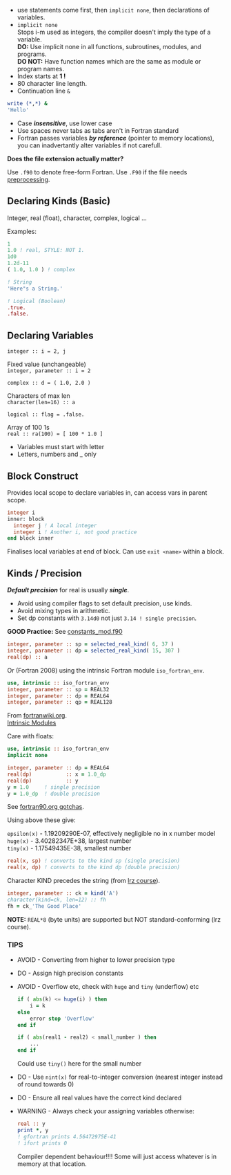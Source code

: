 

- use statements come first, then `implicit none`, then declarations of variables.
- `implicit none`  
Stops i-m used as integers, the compiler doesn't imply the type of a variable.  
**DO:** Use implicit none in all functions, subroutines, modules, and programs.  
**DO NOT:** Have function names which are the same as module or program names.
- Index starts at **1 !**
- 80 character line length.
- Continuation line `&`

````fortran
write (*,*) &
'Hello'
````

- Case ***insensitive***, use lower case
- Use spaces never tabs as tabs aren't in Fortran standard
- Fortran passes variables ***by reference*** (pointer to memory locations), you can inadvertantly alter variables if not carefull.

**Does the file extension actually matter?**
   
Use `.f90` to denote free-form Fortran. Use `.F90` if the file needs [preprocessing](https://fortranwiki.org/fortran/show/File+extensions).

## Declaring Kinds (Basic)

Integer, real (float), character, complex, logical ...

Examples:

````fortran
1
1.0 ! real, STYLE: NOT 1.
1d0         
1.2d-11
( 1.0, 1.0 ) ! complex

! String
'Here"s a String.'

! Logical (Boolean)
.true. 
.false.
````

## Declaring Variables

`integer :: i = 2, j`

Fixed value (unchangeable)  
`integer, parameter :: i = 2`

`complex :: d = ( 1.0, 2.0 )`

Characters of max len  
`character(len=16) :: a`

`logical :: flag = .false.`

Array of 100 1s  
`real :: ra(100) = [ 100 * 1.0 ]`

- Variables must start with letter
- Letters, numbers and _ only

## Block Construct

Provides local scope to declare variables in, can access vars in parent scope.

````fortran
integer i
inner: block
  integer j ! A local integer
  integer i ! Another i, not good practice
end block inner
````

Finalises local variables at end of block.
Can use `exit <name>` within a block.

## Kinds / Precision

***Default precision*** for real is usually ***single***.

- Avoid using compiler flags to set default precision, use kinds.
- Avoid mixing types in arithmetic.
- Set dp constants with `3.14d0` not just `3.14 ! single precision`.

**GOOD Practice:** See [constants_mod.f90](../06_Functions_Subroutines/Fibonacci/constants_mod.f90)

````fortran
integer, parameter :: sp = selected_real_kind( 6, 37 )
integer, parameter :: dp = selected_real_kind( 15, 307 )
real(dp) :: a
````

Or (Fortran 2008) using the intrinsic Fortran module `iso_fortran_env`.

````fortran
use, intrinsic :: iso_fortran_env
integer, parameter :: sp = REAL32
integer, parameter :: dp = REAL64
integer, parameter :: qp = REAL128
````

From [fortranwiki.org](<https://fortranwiki.org/fortran/show/Real+precision>).  
[Intrinsic Modules](https://gcc.gnu.org/onlinedocs/gfortran/Intrinsic-Modules.html)

Care with floats:

````fortran
use, intrinsic :: iso_fortran_env
implicit none

integer, parameter :: dp = REAL64
real(dp)           :: x = 1.0_dp
real(dp)           :: y
y = 1.0     ! single precision
y = 1.0_dp  ! double precision
````

See [fortran90.org gotchas](https://www.fortran90.org/src/gotchas.html).

Using above these give:

`epsilon(x)` - 1.19209290E-07, effectively negligible no in x number model  
`huge(x)` - 3.40282347E+38, largest number  
`tiny(x)` - 1.17549435E-38, smallest number  

```fortran
real(x, sp) ! converts to the kind sp (single precision)
real(x, dp) ! converts to the kind dp (double precision)
```

Character KIND precedes the string (from [lrz course](https://doku.lrz.de/display/PUBLIC/Programming+with+Fortran)).

```fortran
integer, parameter :: ck = kind('A')
character(kind=ck, len=12) :: fh
fh = ck_'The Good Place'
```

**NOTE:** `REAL*8` (byte units) are supported but NOT standard-conforming (lrz course).

### TIPS

- AVOID - Converting from higher to lower precision type
- DO - Assign high precision constants
- AVOID - Overflow etc, check with `huge` and `tiny` (underflow) etc

    ````fortran
    if ( abs(k) <= huge(i) ) then
        i = k
    else
        error stop 'Overflow'
    end if
    ````

    ```fortran
    if ( abs(real1 - real2) < small_number ) then
        ...
    end if
    ```

    Could use `tiny()` here for the small number
- DO - Use `nint(x)` for real-to-integer conversion (nearest integer instead of round towards 0)
- DO - Ensure all real values have the correct kind declared
- WARNING - Always check your assigning variables otherwise:

    ```fortran
    real :: y
    print *, y
    ! gfortran prints 4.56472975E-41
    ! ifort prints 0
    ```

  Compiler dependent behaviour!!!! Some will just access whatever is in memory at that location.
  